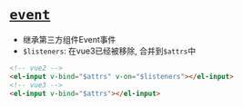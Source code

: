 # [`event`](https://juejin.cn/post/7275261996860866615#heading-3)

- 继承第三方组件Event事件
- `$listeners`: 在vue3已经被移除, 合并到`$attrs`中

```html
<!-- vue2 -->
<el-input v-bind="$attrs" v-on="$listeners"></el-input>
<!-- vue3 -->
<el-input v-bind="$attrs"></el-input>
```
